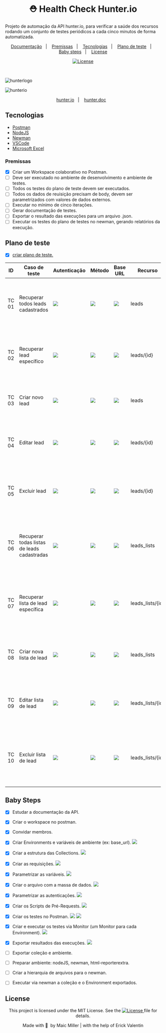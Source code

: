 <div text align="center">

# ⛑ Health Check Hunter.io

</div>

Projeto de automação da API hunter.io, para verificar a saúde dos recursos rodando um conjunto de testes periódicos a cada cinco minutos de forma automatizada.

<p align="center">
  <a href="#Documentação">Documentação</a>&nbsp;&nbsp;&nbsp;|&nbsp;&nbsp;&nbsp;
  <a href="#Premissas">Premissas</a>&nbsp;&nbsp;&nbsp;|&nbsp;&nbsp;&nbsp;
  <a href="#Tecnologias">Tecnologias</a>&nbsp;&nbsp;&nbsp;|&nbsp;&nbsp;&nbsp;
  <a href="#Plano-de-teste">Plano de teste</a>&nbsp;&nbsp;&nbsp;|&nbsp;&nbsp;&nbsp;
  <a href="#Baby-Steps">Baby steps</a>&nbsp;&nbsp;&nbsp;|&nbsp;&nbsp;&nbsp;
  <a href="#License">License</a>
</p>

<p align="center">
  <a href="https://mit-license.org/">
  <img src="https://img.shields.io/static/v1?label=license&message=MIT&color=5965E0&labelColor=121214" alt="License">
  </a>
</p>

<br>

![hunterlogo](https://user-images.githubusercontent.com/990877/132140715-c9058f6d-aa91-40c1-9f22-5f24f39e281c.png)

![hunterio](https://user-images.githubusercontent.com/990877/132139561-b0200e2c-5eea-40f2-9805-1cd51b279495.png)

<p align="center">
  <a href="https://hunter.io/">hunter.io</a>&nbsp;&nbsp;&nbsp;|&nbsp;&nbsp;&nbsp;
  <a href="https://hunter.io/api-documentation/v2">hunter.doc</a>&nbsp;&nbsp;&nbsp;
</p>

## Tecnologias

- [Postman](https://www.postman.com/)
- [NodeJS](https://nodejs.org/en/)
- [Newman](https://www.npmjs.com/package/newman)
- [VSCode](https://code.visualstudio.com/)
- [Microsoft Excel](https://www.microsoft.com/pt-br/microsoft-365/excel)

### Premissas

- [x] Criar um Workspace colaborativo no Postman.
- [ ] Deve ser executado no ambiente de desenvolvimento e ambiente de testes.
- [ ] Todos os testes do plano de teste devem ser executados.
- [ ] Todos os dados de reuisição precisam de body, devem ser parametrizados com valores de dados externos.
- [ ] Executar no mínimo de cinco iterações.
- [ ] Gerar documentação de testes.
- [ ] Exportar o resultado das execuções para um arquivo .json.
- [ ] Executar os testes do plano de testes no newman, gerando relatórios da execução.

## Plano de teste
- [x] [criar plano de teste.]()

<table>
<thead>
  <tr>
    <th>ID</th>
    <th>Caso de teste</th>
    <th>Autenticação</th>
     <th>Método</th>
     <th>Base URL</th>
     <th>Recurso</th>
     <th>Passos</th>
     <th>Resultado Esperado</th>
  </tr>
</thead>
<tbody>
  <tr>
    <td>TC 01</td>
    <td>Recuperar todos leads cadastrados</td>
    <td><img src="https://img.shields.io/badge/API-Key-lightgrey"></td>
    <td> <img src="https://img.shields.io/badge/%E2%87%A3-GET-green"> </td>
    <td><a href="https://hunter.io/api-documentation/v2"><img src="https://img.shields.io/badge/%F0%9F%A6%8A-URL-9cf"></a></td>
    <td>leads</td>
    <td>Enviar requisição GET assíncrona para recuperar todos leads</td>
    <td>
      <img src="https://img.shields.io/badge/STATUS%20CODE-200-success">
      <img src="https://img.shields.io/badge/String%20'OK'%20-response-success">
      <img src="https://img.shields.io/badge/Tempo%20Execu%C3%A7%C3%A3o%20-%3C%202s-success">
    </td>
  </tr>
  <tr>
    <td>TC 02</td>
    <td>Recuperar lead específico</td>
    <td><img src="https://img.shields.io/badge/API-Key-lightgrey"></td>
    <td><img src="https://img.shields.io/badge/%E2%87%A3-GET-green"></td>
    <td><a href="https://hunter.io/api-documentation/v2"><img src="https://img.shields.io/badge/%F0%9F%A6%8A-URL-9cf"></a></td>
    <td>leads/{id}</td>
    <td>Enviar requisição GET assíncrona para recuperar lead específico</td>
    <td>
      <img src="https://img.shields.io/badge/STATUS%20CODE-200-success">
      <img src="https://img.shields.io/badge/String%20'OK'%20-response-success">
      <img src="https://img.shields.io/badge/Tempo%20Execu%C3%A7%C3%A3o%20-%3C%202s-success">
    </td>
  </tr>
    <tr>
    <td>TC 03</td>
    <td>Criar novo lead</td>
    <td><img src="https://img.shields.io/badge/API-Key-lightgrey"></td>
    <td><img src="https://img.shields.io/badge/%E2%87%A1-POST-yellow"></td>
    <td><a href="https://hunter.io/api-documentation/v2"><img src="https://img.shields.io/badge/%F0%9F%A6%8A-URL-9cf"></a></td>
    <td>leads</td>
    <td>Enviar requisição POST assincrona para criar novo Lead</td>
    <td>
      <img src="https://img.shields.io/badge/STATUS%20CODE-200%2C%20201%2C%20202-success">
      <img src="https://img.shields.io/badge/String%20'Created'%20-response-success">
      <img src="https://img.shields.io/badge/Tempo%20Execu%C3%A7%C3%A3o%20-%3C%202s-success">
    </td>
  </tr>
    </tr>
    <tr>
    <td>TC 04</td>
    <td>Editar lead</td>
    <td><img src="https://img.shields.io/badge/API-Key-lightgrey"></td>
    <td><img src="https://img.shields.io/badge/%E2%87%A1-PUT-blue"></td>
    <td><a href="https://hunter.io/api-documentation/v2"><img src="https://img.shields.io/badge/%F0%9F%A6%8A-URL-9cf"></a></td>
    <td>leads/{id}</td>
    <td>Enviar requisição PUT assincrona para alterar Lead</td>
    <td>
      <img src="https://img.shields.io/badge/STATUS%20CODE-204-success">
      <img src="https://img.shields.io/badge/String%20'No%20Content'-response-success">
    </td>
  </tr>
    </tr>
    <tr>
    <td>TC 05</td>
    <td>Excluir lead</td>
    <td><img src="https://img.shields.io/badge/API-Key-lightgrey"></td>
    <td><img src="https://img.shields.io/badge/%E2%98%A0%EF%B8%8E-DEL-red"></td>
    <td><a href="https://hunter.io/api-documentation/v2"><img src="https://img.shields.io/badge/%F0%9F%A6%8A-URL-9cf"></a></td>
    <td>leads/{id}</td>
    <td>Enviar requisição DELETE assincrona para deletar lead específico</td>
    <td>
      <img src="https://img.shields.io/badge/STATUS%20CODE-204-success">
      <img src="https://img.shields.io/badge/String%20'No%20Content'-response-success">
    </td>
  </tr>
    </tr>
    <tr>
    <td>TC 06</td>
    <td>Recuperar todas listas de leads cadastradas</td>
    <td><img src="https://img.shields.io/badge/API-Key-lightgrey"></td>
    <td><img src="https://img.shields.io/badge/%E2%87%A3-GET-green"></td>
    <td><a href="https://hunter.io/api-documentation/v2"><img src="https://img.shields.io/badge/%F0%9F%A6%8A-URL-9cf"></a></td>
    <td>leads_lists</td>
    <td>Enviar requisição GET assíncrona para recuperar todas listas de leads</td>
    <td>
      <img src="https://img.shields.io/badge/STATUS%20CODE-200-success">
      <img src="https://img.shields.io/badge/String%20'OK'%20-response-success">
      <img src="https://img.shields.io/badge/Tempo%20Execu%C3%A7%C3%A3o%20-%3C%202s-success">
    </td>
  </tr>
    </tr>
    <tr>
    <td>TC 07</td>
    <td>Recuperar lista de lead específica</td>
    <td><img src="https://img.shields.io/badge/API-Key-lightgrey"></td>
    <td><img src="https://img.shields.io/badge/%E2%87%A3-GET-green"></td>
    <td><a href="https://hunter.io/api-documentation/v2"><img src="https://img.shields.io/badge/%F0%9F%A6%8A-URL-9cf"></a></td>
    <td>leads_lists/{id}</td>
    <td>Enviar requisição GET assíncrona para recuperar uma lista de leads específico</td>
    <td>
      <img src="https://img.shields.io/badge/STATUS%20CODE-200-success">
      <img src="https://img.shields.io/badge/String%20'OK'%20-response-success">
      <img src="https://img.shields.io/badge/Tempo%20Execu%C3%A7%C3%A3o%20-%3C%202s-success">
    </td>
  </tr>
    </tr>
    <tr>
    <td>TC 08</td>
    <td>Criar nova lista de lead</td>
    <td><img src="https://img.shields.io/badge/API-Key-lightgrey"></td>
    <td><img src="https://img.shields.io/badge/%E2%87%A1-POST-yellow"></td>
    <td><a href="https://hunter.io/api-documentation/v2"><img src="https://img.shields.io/badge/%F0%9F%A6%8A-URL-9cf"></a></td>
    <td>leads_lists</td>
    <td>Enviar requisição POST assincrona para criar nova lista de Lead</td>
    <td>
      <img src="https://img.shields.io/badge/STATUS%20CODE-200%2C%20201%2C%20202-success">
      <img src="https://img.shields.io/badge/String%20'Created'%20-response-success">
      <img src="https://img.shields.io/badge/Tempo%20Execu%C3%A7%C3%A3o%20-%3C%202s-success">
    </td>
  </tr>
    </tr>
    <tr>
    <td>TC 09</td>
    <td>Editar lista de lead</td>
    <td><img src="https://img.shields.io/badge/API-Key-lightgrey"></td>
    <td><img src="https://img.shields.io/badge/%E2%87%A1-PUT-blue"></td>
    <td><a href="https://hunter.io/api-documentation/v2"><img src="https://img.shields.io/badge/%F0%9F%A6%8A-URL-9cf"></a></td>
    <td>leads_lists/{id}</td>
    <td>Enviar requisição PUT assincrona para alterar lista de Lead</td>
    <td>
      <img src="https://img.shields.io/badge/STATUS%20CODE-204-success">
      <img src="https://img.shields.io/badge/String%20'No%20Content'-response-success">
    </td>
  </tr>
    </tr>
    <tr>
    <td>TC 10</td>
    <td>Excluir lista de lead</td>
    <td><img src="https://img.shields.io/badge/API-Key-lightgrey"></td>
    <td><img src="https://img.shields.io/badge/%E2%98%A0%EF%B8%8E-DEL-red"></td>
    <td><a href="https://hunter.io/api-documentation/v2"><img src="https://img.shields.io/badge/%F0%9F%A6%8A-URL-9cf"></a></td>
    <td>leads_lists/{id}</td>
    <td>Enviar requisição DELETE assincrona para deletar uma lista de lead específica</td>
    <td>
      <img src="https://img.shields.io/badge/STATUS%20CODE-204-success">
      <img src="https://img.shields.io/badge/String%20'No%20Content'-response-success">
    </td>
  </tr>
  
</tbody>
</table>

## Baby Steps

- [x] Estudar a documentação da API.
- [x] Criar o workspace no postman.
- [x] Convidar membros.
- [x] Criar Environments e variáveis de ambiente (ex: base_url).
<a href="https://user-images.githubusercontent.com/990877/132260121-7f2d0e6b-8c12-45f1-9610-d2d69c52b77f.png"><img src="https://img.shields.io/badge/ex%3A%20-png-9cf"></a>

- [x] Criar a estrutura das Collections.
<a href="https://user-images.githubusercontent.com/990877/132251798-69de8aba-4a2d-4b07-a600-704f9f87144e.png"><img src="https://img.shields.io/badge/ex%3A%20-png-9cf"></a>

- [x] Criar as requisições.
<a href="https://user-images.githubusercontent.com/990877/132255845-64c58d75-74cf-4818-a7cd-6c90e2c18088.png"><img src="https://img.shields.io/badge/ex%3A%20-png-9cf"></a>

- [x] Parametrizar as variáveis.
<a href="https://user-images.githubusercontent.com/990877/132256061-500cc661-1bba-4c05-b1c5-a58aece176c4.png"><img src="https://img.shields.io/badge/ex%3A%20-png-9cf"></a>

- [x] Criar o arquivo com a massa de dados.
<a href="https://user-images.githubusercontent.com/990877/132259231-28ab0e36-d194-4943-a2eb-1d2fd7657fd3.png"><img src="https://img.shields.io/badge/ex%3A%20-png-9cf"></a>

- [x] Parametrizar as autenticações.
<a href="https://user-images.githubusercontent.com/990877/132256061-500cc661-1bba-4c05-b1c5-a58aece176c4.png"><img src="https://img.shields.io/badge/ex%3A%20-png-9cf"></a>

- [x] Criar os Scripts de Pré-Requests.
<a href="https://user-images.githubusercontent.com/990877/132260029-62c8dcad-0f92-4ff1-afef-39672e3f375d.png"><img src="https://img.shields.io/badge/ex%3A%20-png-9cf"></a>

- [x] Criar os testes no Postman.
<a href="https://user-images.githubusercontent.com/990877/132261275-80eb7dab-8792-42a6-ab59-94f3f361f3f9.png"><img src="https://img.shields.io/badge/ex%3A%20-png-9cf"></a>
<a href="https://codebeautify.org/alleditor/cbded3c8"><img src="https://img.shields.io/badge/ex%3A%20-code-ff69b4"></a>

- [x] Criar e executar os testes via Monitor (um Monitor para cada Environment).
<a href="https://user-images.githubusercontent.com/990877/132272283-34a891c5-d4c5-4390-9b43-57507fbf6013.png"><img src="https://img.shields.io/badge/ex%3A%20-png-9cf"></a>
- [x] Exportar resultados das execuções.
<a href="https://user-images.githubusercontent.com/990877/132272524-90e468d7-2d19-4cb4-8dc8-2bf5a0d05a64.png"><img src="https://img.shields.io/badge/ex%3A%20-png-9cf"></a>
- [ ] Exportar coleção e ambiente.
- [ ] Preparar ambiente: nodeJS, newman, html-reporterextra.
- [ ] Criar a hierarquia de arquivos para o newman.
- [ ] Executar via newman a coleção e o Environment exportados.

##

## License

<div align="center">
  
<p>This project is licensed under the MIT License. See the
  <a href="https://mit-license.org/">
  <img src="https://img.shields.io/static/v1?label=license&message=MIT&color=5965E0&labelColor=121214" alt="License">
  </a> file for details.</p>
<p> Made with&nbsp;🧡 &nbsp;by Maic Miller | with the help of Erick Valentin</p>
  
<div>
